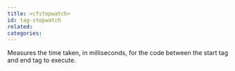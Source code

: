```yaml
---
title: <cfstopwatch>
id: tag-stopwatch
related:
categories:
---
```


Measures the time taken, in milliseconds, for the code between the start tag and end tag to execute.
